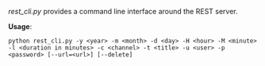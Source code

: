_rest_cli.py_ provides a command line interface around the REST server.

**Usage**:

`python rest_cli.py -y <year> -m <month> -d <day> -H <hour> -M <minute> -l <duration in minutes> -c <channel> -t <title> -u <user> -p <password> [--url=<url>] [--delete]`
